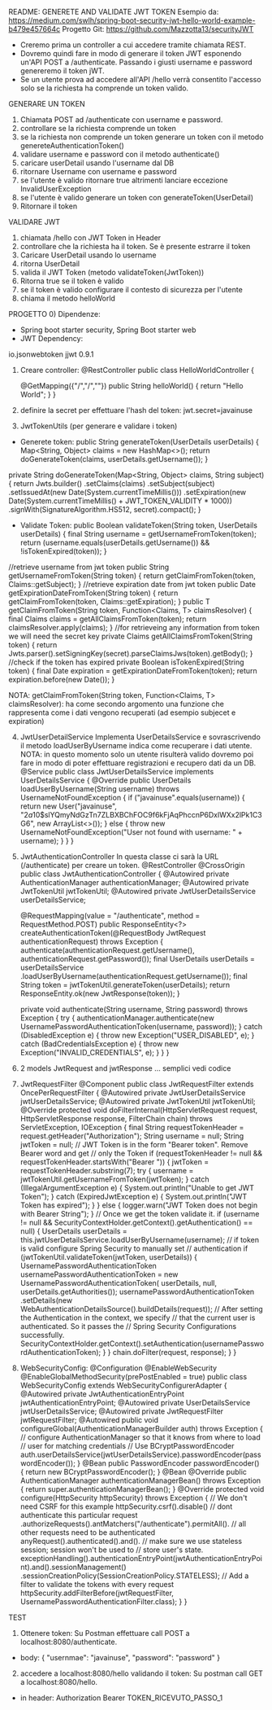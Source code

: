 README: GENERETE AND VALIDATE JWT TOKEN
Esempio da: 
https://medium.com/swlh/spring-boot-security-jwt-hello-world-example-b479e457664c
Progetto Git:
https://github.com/Mazzotta13/securityJWT
- Creremo prima un controller a cui accedere tramite chiamata REST. 
- Dovremo quindi fare in modo di generare il token JWT esponendo un'API POST a /authenticate. Passando i giusti username e password genereremo il token jWT.
- Se un utente prova ad accedere all'API /hello verrà consentito l'accesso solo se la richiesta ha comprende un token valido.

GENERARE UN TOKEN
1) Chiamata POST ad /authenticate con username e password.
2) controllare se la richiesta comprende un token
3) se la richiesta non comprende un token generare un token con il metodo genereteAuthenticationToken()
4) validare username e password con il metodo authenticate()
5) caricare userDetail usando l'username dal DB
6) ritornare Username con username e password
7) se l'utente è valido ritornare true altrimenti lanciare eccezione InvalidUserException
8) se l'utente è valido generare un token con generateToken(UserDetail)
9) Ritornare il token

VALIDARE JWT
1) chiamata /hello con JWT Token in Header
2) controllare che la richiesta ha il token. Se è presente estrarre il token
3) Caricare UserDetail usando lo username
4) ritorna UserDetail
5) valida il JWT Token (metodo validateToken(JwtToken))
6) Ritorna true se il token è valido
7) se il token è valido configurare il contesto di sicurezza per l'utente
8) chiama il metodo helloWorld

PROGETTO
0) Dipendenze:
- Spring boot starter security, Spring Boot starter web
- JWT Dependency:
<dependency>
	<groupId>io.jsonwebtoken</groupId>
	<artifactId>jjwt</artifactId>
	<version>0.9.1</version>
</dependency>

1) Creare controller:
@RestController
public class HelloWorldController {
	
	@GetMapping({"/","/",""})
	public String helloWorld() {
		return "Hello World";
	}
}

2) definire la secret per effettuare l'hash del token:
jwt.secret=javainuse

3) JwtTokenUtils (per generare e validare i token)
- Generete token:
public String generateToken(UserDetails userDetails) {
	Map<String, Object> claims = new HashMap<>();
	return doGenerateToken(claims, userDetails.getUsername());
}

private String doGenerateToken(Map<String, Object> claims, String subject) {
	return Jwts.builder()
		.setClaims(claims)
		.setSubject(subject)
		.setIssuedAt(new Date(System.currentTimeMillis()))
		.setExpiration(new Date(System.currentTimeMillis() + JWT_TOKEN_VALIDITY * 1000))
		.signWith(SignatureAlgorithm.HS512, secret).compact();
}

- Validate Token:
public Boolean validateToken(String token, UserDetails userDetails) {
	final String username = getUsernameFromToken(token);
	return (username.equals(userDetails.getUsername()) && !isTokenExpired(token));
}

//retrieve username from jwt token
public String getUsernameFromToken(String token) {
	return getClaimFromToken(token, Claims::getSubject);
}
//retrieve expiration date from jwt token
public Date getExpirationDateFromToken(String token) {
	return getClaimFromToken(token, Claims::getExpiration);
}
public <T> T getClaimFromToken(String token, Function<Claims, T> claimsResolver) {
	final Claims claims = getAllClaimsFromToken(token);
	return claimsResolver.apply(claims);
}
//for retrieveing any information from token we will need the secret key
private Claims getAllClaimsFromToken(String token) {
	return Jwts.parser().setSigningKey(secret).parseClaimsJws(token).getBody();
}
//check if the token has expired
private Boolean isTokenExpired(String token) {
	final Date expiration = getExpirationDateFromToken(token);
	return expiration.before(new Date());
}

NOTA: getClaimFromToken(String token, Function<Claims, T> claimsResolver): ha come secondo argomento una funzione che rappresenta come i dati vengono recuperati (ad esempio subjecet e expiration)

4) JwtUserDetailService
Implementa UserDetailsService e sovrascrivendo il metodo loadUserByUsername indica come recuperare i dati utente. 
NOTA: in questo momento solo un utente risulterà valido dovremo poi fare in modo di poter effettuare registrazioni e recupero dati da un DB.
@Service
public class JwtUserDetailsService implements UserDetailsService {
	@Override
	public UserDetails loadUserByUsername(String username) throws UsernameNotFoundException {
		if ("javainuse".equals(username)) {
			return new User("javainuse", "$2a$10$slYQmyNdGzTn7ZLBXBChFOC9f6kFjAqPhccnP6DxlWXx2lPk1C3G6",
					new ArrayList<>());
		} else {
			throw new UsernameNotFoundException("User not found with username: " + username);
		}
	}
}

5) JwtAuthenticationController
In questa classe ci sarà la URL (/authenticate) per creare un token. 
@RestController
@CrossOrigin
public class JwtAuthenticationController {
	@Autowired
	private AuthenticationManager authenticationManager;
	@Autowired
	private JwtTokenUtil jwtTokenUtil;
	@Autowired
	private JwtUserDetailsService userDetailsService;

	@RequestMapping(value = "/authenticate", method = RequestMethod.POST)
	public ResponseEntity<?> createAuthenticationToken(@RequestBody JwtRequest authenticationRequest) throws Exception {
		authenticate(authenticationRequest.getUsername(), authenticationRequest.getPassword());
		final UserDetails userDetails = userDetailsService
				.loadUserByUsername(authenticationRequest.getUsername());
		final String token = jwtTokenUtil.generateToken(userDetails);
		return ResponseEntity.ok(new JwtResponse(token));
	}

	private void authenticate(String username, String password) throws Exception {
		try {
			authenticationManager.authenticate(new UsernamePasswordAuthenticationToken(username, password));
		} catch (DisabledException e) {
			throw new Exception("USER_DISABLED", e);
		} catch (BadCredentialsException e) {
			throw new Exception("INVALID_CREDENTIALS", e);
		}
	}
}

6) 2 models JwtRequest and jwtResponse
... semplici vedi codice

7) JwtRequestFilter
@Component
public class JwtRequestFilter extends OncePerRequestFilter {
	@Autowired
	private JwtUserDetailsService jwtUserDetailsService;
	@Autowired
	private JwtTokenUtil jwtTokenUtil;
	@Override
	protected void doFilterInternal(HttpServletRequest request, HttpServletResponse response, FilterChain chain)
			throws ServletException, IOException {
		final String requestTokenHeader = request.getHeader("Authorization");
		String username = null;
		String jwtToken = null;
		// JWT Token is in the form "Bearer token". Remove Bearer word and get
		// only the Token
		if (requestTokenHeader != null && requestTokenHeader.startsWith("Bearer ")) {
			jwtToken = requestTokenHeader.substring(7);
			try {
				username = jwtTokenUtil.getUsernameFromToken(jwtToken);
			} catch (IllegalArgumentException e) {
				System.out.println("Unable to get JWT Token");
			} catch (ExpiredJwtException e) {
				System.out.println("JWT Token has expired");
			}
		} else {
			logger.warn("JWT Token does not begin with Bearer String");
		}
		// Once we get the token validate it.
		if (username != null && SecurityContextHolder.getContext().getAuthentication() == null) {
			UserDetails userDetails = this.jwtUserDetailsService.loadUserByUsername(username);
			// if token is valid configure Spring Security to manually set
			// authentication
			if (jwtTokenUtil.validateToken(jwtToken, userDetails)) {
				UsernamePasswordAuthenticationToken usernamePasswordAuthenticationToken = new UsernamePasswordAuthenticationToken(
						userDetails, null, userDetails.getAuthorities());
				usernamePasswordAuthenticationToken
						.setDetails(new WebAuthenticationDetailsSource().buildDetails(request));
				// After setting the Authentication in the context, we specify
				// that the current user is authenticated. So it passes the
				// Spring Security Configurations successfully.
				SecurityContextHolder.getContext().setAuthentication(usernamePasswordAuthenticationToken);
			}
		}
		chain.doFilter(request, response);
	}
}

8) WebSecurityConfig:
@Configuration
@EnableWebSecurity
@EnableGlobalMethodSecurity(prePostEnabled = true)
public class WebSecurityConfig extends WebSecurityConfigurerAdapter {
	@Autowired
	private JwtAuthenticationEntryPoint jwtAuthenticationEntryPoint;
	@Autowired
	private UserDetailsService jwtUserDetailsService;
	@Autowired
	private JwtRequestFilter jwtRequestFilter;
	@Autowired
	public void configureGlobal(AuthenticationManagerBuilder auth) throws Exception {
		// configure AuthenticationManager so that it knows from where to load
		// user for matching credentials
		// Use BCryptPasswordEncoder
		auth.userDetailsService(jwtUserDetailsService).passwordEncoder(passwordEncoder());
	}
	@Bean
	public PasswordEncoder passwordEncoder() {
		return new BCryptPasswordEncoder();
	}
	@Bean
	@Override
	public AuthenticationManager authenticationManagerBean() throws Exception {
		return super.authenticationManagerBean();
	}
	@Override
	protected void configure(HttpSecurity httpSecurity) throws Exception {
		// We don't need CSRF for this example
		httpSecurity.csrf().disable()
				// dont authenticate this particular request
				.authorizeRequests().antMatchers("/authenticate").permitAll().
				// all other requests need to be authenticated
				anyRequest().authenticated().and().
				// make sure we use stateless session; session won't be used to
				// store user's state.
				exceptionHandling().authenticationEntryPoint(jwtAuthenticationEntryPoint).and().sessionManagement()
				.sessionCreationPolicy(SessionCreationPolicy.STATELESS);
		// Add a filter to validate the tokens with every request
		httpSecurity.addFilterBefore(jwtRequestFilter, UsernamePasswordAuthenticationFilter.class);
	}
}

TEST
1) Ottenere token: Su Postman effettuare call POST a localhost:8080/authenticate.
- body:
{
	"usernmae": "javainuse",
	"password": "password"
}
2) accedere a localhost:8080/hello validando il token:
Su postman call GET a localhost:8080/hello.
- in header: Authorization Bearer TOKEN_RICEVUTO_PASSO_1